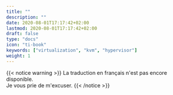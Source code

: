 ```yaml
---
title: ""
description: ""
date: 2020-08-01T17:17:42+02:00
lastmod: 2020-08-01T17:17:42+02:00
draft: false
type: "docs"
icon: "ti-book"
keywords: ["virtualization", "kvm", "hypervisor"]
weight: 1
---
```



{{< notice warning >}}
La traduction en français n'est pas encore disponible.
<br/>
Je vous prie de m'excuser.
{{< /notice >}}